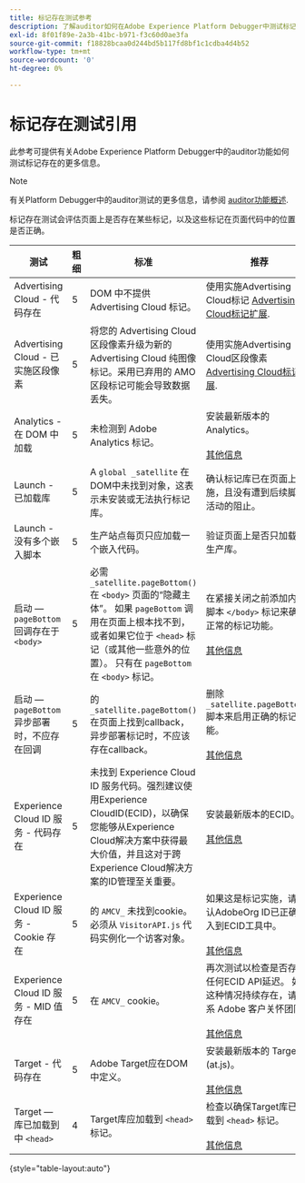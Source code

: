 ```yaml
---
title: 标记存在测试参考
description: 了解auditor如何在Adobe Experience Platform Debugger中测试标记存在的情况。
exl-id: 8f01f89e-2a3b-41bc-b971-f3c60d0ae3fa
source-git-commit: f18828bcaa0d244bd5b117fd8bf1c1cdba4d4b52
workflow-type: tm+mt
source-wordcount: '0'
ht-degree: 0%

---
```


# 标记存在测试引用

此参考可提供有关Adobe Experience Platform Debugger中的auditor功能如何测试标记存在的更多信息。

>[!NOTE]
>
>有关Platform Debugger中的auditor测试的更多信息，请参阅 [auditor功能概述](./overview.md).

标记存在测试会评估页面上是否存在某些标记，以及这些标记在页面代码中的位置是否正确。

| 测试 | 粗细 | 标准 | 推荐 |
| --- | --- | --- | --- |
| Advertising Cloud - 代码存在 | 5 | DOM 中不提供 Advertising Cloud 标记。 | 使用实施Advertising Cloud标记 [Advertising Cloud标记扩展](https://experienceleague.adobe.com/docs/experience-platform/destinations/catalog/advertising/adobe-advertising-cloud.html). |
| Advertising Cloud - 已实施区段像素 | 5 | 将您的 Advertising Cloud 区段像素升级为新的 Advertising Cloud 纯图像标记。采用已弃用的 AMO 区段标记可能会导致数据丢失。 | 使用实施Advertising Cloud区段像素 [Advertising Cloud标记扩展](https://experienceleague.adobe.com/docs/experience-platform/destinations/catalog/advertising/adobe-advertising-cloud.html). |
| Analytics - 在 DOM 中加载 | 5 | 未检测到 Adobe Analytics 标记。 | 安装最新版本的 Analytics。<br><br>[其他信息](https://experienceleague.adobe.com/docs/analytics/implementation/home.html?lang=zh-Hans) |
| Launch - 已加载库 | 5 | A `global _satellite` 在DOM中未找到对象，这表示未安装或无法执行标记库。 | 确认标记库已在页面上实施，且没有遭到后续脚本活动的阻止。 |
| Launch - 没有多个嵌入脚本 | 5 | 生产站点每页只应加载一个嵌入代码。 | 验证页面上是否只加载了生产库。 |
| 启动 —  `pageBottom` 回调存在于 `<body>` | 5 | 必需 `_satellite.pageBottom()` 在 `<body>` 页面的“隐藏主体”。 如果 `pageBottom` 调用在页面上根本找不到，或者如果它位于 `<head>` 标记（或其他一些意外的位置）。 只有在 `pageBottom` 在 `<body>` 标记。 | 在紧接关闭之前添加内联脚本 `</body>` 标记来确保正常的标记功能。<br><br>[其他信息](https://experienceleague.adobe.com/docs/experience-platform/tags/client-side/asynchronous-deployment.html) |
| 启动 —  `pageBottom` 异步部署时，不应存在回调 | 5 | 的 `_satellite.pageBottom()` 在页面上找到callback，异步部署标记时，不应该存在callback。 | 删除 `_satellite.pageBottom()` 脚本来启用正确的标记功能。 <br><br>[其他信息](https://experienceleague.adobe.com/docs/experience-platform/tags/client-side/asynchronous-deployment.html) |
| Experience Cloud ID 服务 - 代码存在 | 5 | 未找到 Experience Cloud ID 服务代码。强烈建议使用Experience CloudID(ECID)，以确保您能够从Experience Cloud解决方案中获得最大价值，并且这对于跨Experience Cloud解决方案的ID管理至关重要。 | 安装最新版本的ECID。<br><br>[其他信息](https://experienceleague.adobe.com/docs/id-service/using/intro/overview.html) |
| Experience Cloud ID 服务 - Cookie 存在 | 5 | 的 `AMCV_` 未找到cookie。 必须从 `VisitorAPI.js` 代码实例化一个访客对象。 | 如果这是标记实施，请确认AdobeOrg ID已正确输入到ECID工具中。 <br><br>[其他信息](https://experienceleague.adobe.com/docs/id-service/using/intro/cookies.html?lang=zh-Hans) |
| Experience Cloud ID 服务 - MID 值存在 | 5 | 在 `AMCV_` cookie。 | 再次测试以检查是否存在任何ECID API延迟。 如果这种情况持续存在，请联系 Adobe 客户关怀团队。<br><br>[其他信息](https://experienceleague.adobe.com/docs/id-service/using/intro/cookies.html) |
| Target - 代码存在 | 5 | Adobe Target应在DOM中定义。 | 安装最新版本的 Target (at.js)。<br><br>[其他信息](https://experienceleague.adobe.com/docs/target/using/implement-target/implementing-target.html) |
| Target — 库已加载到中 `<head>` | 4 | Target库应加载到 `<head>` 标记。 | 检查以确保Target库已加载到 `<head>` 标记。 <br><br>[其他信息](https://experienceleague.adobe.com/docs/target/using/implement-target/implementing-target.html) |

{style=&quot;table-layout:auto&quot;}
